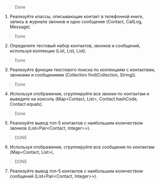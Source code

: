 >Done
1.  Реализуйте классы, описывающие контакт в телефонной книге,
        запись в журнале звонков и одно сообщение (Contact, CallLog, Message).
>Done
2.  Определите тестовый набор контактов, звонков и сообщений,
        используя коллекции (List<Contact>, List<CallLog>, List<Message>).
>Done
3.  Реализуйте функции текстового поиска по коллекциям с контактами,
        звонками и сообщениями (Collection<Contact> find(Collection<Contact>, String)).
>Done
4.  Используя отображения, сгруппируйте все звонки по контактам
        и выведите на консоль (Map<Contact, List<CallLog>>, Contact.hashCode, Contact.equals).
>Done
5.  Реализуйте вывод топ-5 контактов с наибольшим количеством звонков (List<Pair<Contact, Integer>>).

>DONE
6.  Используя отображения, сгруппируйте все сообщения по контактам (Map<Contact, List<Message>>).

>DONE
7.  Реализуйте вывод топ-5 контактов с наибольшим количеством сообщений (List<Pair<Contact, Integer>>).